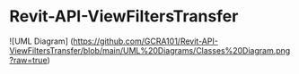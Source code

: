 # Revit-API-ViewFiltersTransfer


![UML Diagram] (https://github.com/GCRA101/Revit-API-ViewFiltersTransfer/blob/main/UML%20Diagrams/Classes%20Diagram.png?raw=true)
